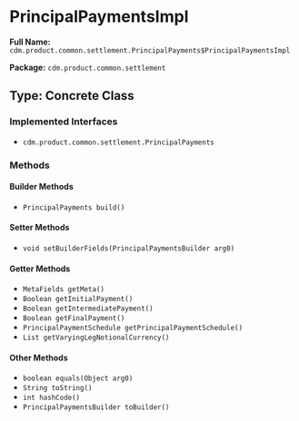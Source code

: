 # PrincipalPaymentsImpl

**Full Name:** `cdm.product.common.settlement.PrincipalPayments$PrincipalPaymentsImpl`

**Package:** `cdm.product.common.settlement`

## Type: Concrete Class

### Implemented Interfaces

- `cdm.product.common.settlement.PrincipalPayments`

### Methods

#### Builder Methods

- `PrincipalPayments build()`

#### Setter Methods

- `void setBuilderFields(PrincipalPaymentsBuilder arg0)`

#### Getter Methods

- `MetaFields getMeta()`
- `Boolean getInitialPayment()`
- `Boolean getIntermediatePayment()`
- `Boolean getFinalPayment()`
- `PrincipalPaymentSchedule getPrincipalPaymentSchedule()`
- `List getVaryingLegNotionalCurrency()`

#### Other Methods

- `boolean equals(Object arg0)`
- `String toString()`
- `int hashCode()`
- `PrincipalPaymentsBuilder toBuilder()`


